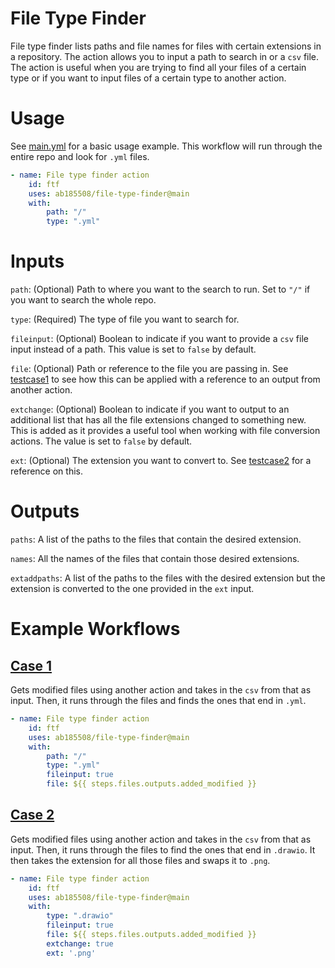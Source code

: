 # File Type Finder

File type finder lists paths and file names for files with certain extensions in a repository. The action allows you to input a path to search in or a `csv` file. The action is useful when you are trying to find all your files of a certain type or if you want to input files of a certain type to another action.

# Usage

See [main.yml](.github/workflows/main.yml) for a basic usage example. This workflow will run through the entire repo and look for `.yml` files.

```yaml
- name: File type finder action
    id: ftf
    uses: ab185508/file-type-finder@main
    with:
        path: "/"
        type: ".yml"
```

# Inputs
```path```: (Optional) Path to where you want to the search to run. Set to `"/"` if you want to search the whole repo.

```type```: (Required) The type of file you want to search for.

```fileinput```: (Optional) Boolean to indicate if you want to provide a `csv` file input instead of a path. This value is set to `false` by default.

```file```: (Optional) Path or reference to the file you are passing in. See [testcase1](.github/workflows/testcase1.yml) to see how this can be applied with a reference to an output from another action.

```extchange```: (Optional) Boolean to indicate if you want to output to an additional list that has all the file extensions changed to something new. This is added as it provides a useful tool when working with file conversion actions. The value is set to `false` by default.

```ext```: (Optional) The extension you want to convert to. See [testcase2](.github/workflows/testcase2.yml) for a reference on this.

# Outputs
```paths```: A list of the paths to the files that contain the desired extension.

```names```: All the names of the files that contain those desired extensions.

```extaddpaths```: A list of the paths to the files with the desired extension but the extension is converted to the one provided in the `ext` input.

# Example Workflows

## [Case 1](.github/workflows/testcase1.yml) 

Gets modified files using another action and takes in the `csv` from that as input. Then, it runs through the files and finds the ones that end in `.yml`.

```yaml
- name: File type finder action
    id: ftf
    uses: ab185508/file-type-finder@main
    with:
        path: "/"
        type: ".yml"
        fileinput: true
        file: ${{ steps.files.outputs.added_modified }}
```

## [Case 2](.github/workflows/testcase2.yml) 

Gets modified files using another action and takes in the `csv` from that as input. Then, it runs through the files to find the ones that end in `.drawio`. It then takes the extension for all those files and swaps it to `.png`.

```yaml
- name: File type finder action
    id: ftf
    uses: ab185508/file-type-finder@main
    with:
        type: ".drawio"
        fileinput: true
        file: ${{ steps.files.outputs.added_modified }}
        extchange: true
        ext: '.png'
```